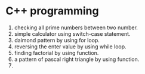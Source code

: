 # C++ programming
1. checking all prime numbers between two number. 
2. simple calculator using switch-case statement.
3. daimond pattern by using for loop.
4. reversing the enter value by using while loop.
5. finding factorial by using function.
6. a pattern of pascal right triangle by using function.
7. 

